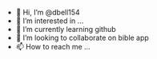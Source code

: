 - 👋 Hi, I’m @dbell154
- 👀 I’m interested in ...
- 🌱 I’m currently learning github
- 💞️ I’m looking to collaborate on bible app
- 📫 How to reach me ...

<!---
dbell154/dbell154 is a ✨ special ✨ repository because its `README.md` (this file) appears on your GitHub profile.
You can click the Preview link to take a look at your changes.
--->
